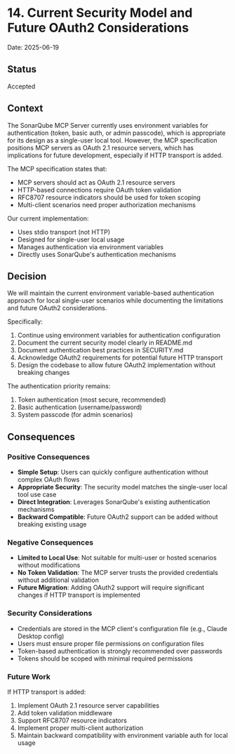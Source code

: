 # 14. Current Security Model and Future OAuth2 Considerations

Date: 2025-06-19

## Status

Accepted

## Context

The SonarQube MCP Server currently uses environment variables for authentication (token, basic auth, or admin passcode), which is appropriate for its design as a single-user local tool. However, the MCP specification positions MCP servers as OAuth 2.1 resource servers, which has implications for future development, especially if HTTP transport is added.

The MCP specification states that:

- MCP servers should act as OAuth 2.1 resource servers
- HTTP-based connections require OAuth token validation
- RFC8707 resource indicators should be used for token scoping
- Multi-client scenarios need proper authorization mechanisms

Our current implementation:

- Uses stdio transport (not HTTP)
- Designed for single-user local usage
- Manages authentication via environment variables
- Directly uses SonarQube's authentication mechanisms

## Decision

We will maintain the current environment variable-based authentication approach for local single-user scenarios while documenting the limitations and future OAuth2 considerations.

Specifically:

1. Continue using environment variables for authentication configuration
2. Document the current security model clearly in README.md
3. Document authentication best practices in SECURITY.md
4. Acknowledge OAuth2 requirements for potential future HTTP transport
5. Design the codebase to allow future OAuth2 implementation without breaking changes

The authentication priority remains:

1. Token authentication (most secure, recommended)
2. Basic authentication (username/password)
3. System passcode (for admin scenarios)

## Consequences

### Positive Consequences

- **Simple Setup**: Users can quickly configure authentication without complex OAuth flows
- **Appropriate Security**: The security model matches the single-user local tool use case
- **Direct Integration**: Leverages SonarQube's existing authentication mechanisms
- **Backward Compatible**: Future OAuth2 support can be added without breaking existing usage

### Negative Consequences

- **Limited to Local Use**: Not suitable for multi-user or hosted scenarios without modifications
- **No Token Validation**: The MCP server trusts the provided credentials without additional validation
- **Future Migration**: Adding OAuth2 support will require significant changes if HTTP transport is implemented

### Security Considerations

- Credentials are stored in the MCP client's configuration file (e.g., Claude Desktop config)
- Users must ensure proper file permissions on configuration files
- Token-based authentication is strongly recommended over passwords
- Tokens should be scoped with minimal required permissions

### Future Work

If HTTP transport is added:

1. Implement OAuth 2.1 resource server capabilities
2. Add token validation middleware
3. Support RFC8707 resource indicators
4. Implement proper multi-client authorization
5. Maintain backward compatibility with environment variable auth for local usage
